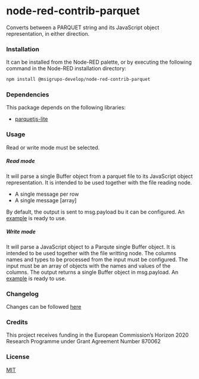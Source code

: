 # node-red-contrib-parquet
Converts between a PARQUET string and its JavaScript object representation, in either direction.

### Installation
It can be installed from the Node-RED palette, or by executing the following command in the Node-RED installation directory:
```sh
npm install @msigrupo-develop/node-red-contrib-parquet
```

### Dependencies
This package depends on the following libraries:
- [parquetjs-lite][1]

### Usage
Read or write mode must be selected.

##### Read mode
It will parse a single Buffer object from a parquet file to its JavaScript object representation. It is intended to be used together with the file reading node.
- A single message per row
- A single message [array]

By default, the output is sent to msg.payload bu it can be configured.
An [example][2] is ready to use.

##### Write mode
It will parse a JavaScript object to a Parqute single Buffer object. It is intended to be used together with the file writting node.
The columns names and types to be processed from the input must be configured. The input must be an array of objects with the names and values of the columns.
The output returns a single Buffer object in msg.payload.
An [example][3] is ready to use.

### Changelog
Changes can be followed [here][4]

### Credits
This project receives funding in the European Commission’s Horizon 2020 Research Programme under Grant Agreement Number 870062

### License
[MIT][5]


[1]:https://www.npmjs.com/package/parquetjs-lite
[2]:https://github.com/msigrupo/node-red-contrib-parquet/blob/master/examples/ReadParquet.json
[3]:https://github.com/msigrupo/node-red-contrib-parquet/blob/master/examples/WriteParquet.json
[4]:https://github.com/msigrupo/node-red-contrib-parquet/blob/master/CHANGELOG.md
[5]:https://github.com/msigrupo/node-red-contrib-parquet/blob/master/LICENCE